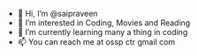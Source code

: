 - 👋 Hi, I’m @saipraveen
- 👀 I’m interested in Coding, Movies and Reading
- 🌱 I’m currently learning many a thing in coding
- 📫 You can reach me at ossp <dot> ctr <at> gmail <dot> com

<!---
saipraveen/saipraveen is a ✨ special ✨ repository because its `README.md` (this file) appears on your GitHub profile.
You can click the Preview link to take a look at your changes.
--->
